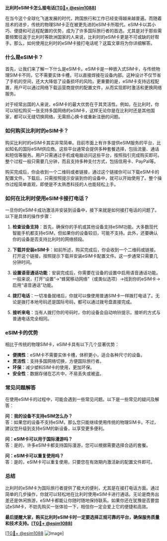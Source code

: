 **比利时eSIM卡怎么接电话[[TG💪+ @esim1088](https://t.me/s/esim1088)]**

在当今这个全球化飞速发展的时代，跨国旅行和工作已经变得越来越普遍。而随着技术的进步，传统的物理SIM卡正在被更先进的eSIM卡所取代。eSIM卡以其小巧、便捷和可远程配置的优势，成为了许多国际旅行者的首选。尤其是对于那些需要频繁往返于比利时等欧洲国家的人来说，比利时的eSIM卡更是不可或缺的好帮手。那么，如何使用比利时的eSIM卡接打电话呢？这篇文章将为你详细解答。

### 什么是eSIM卡？

首先，让我们来了解一下什么是eSIM卡。eSIM卡是一种嵌入式SIM卡，与传统物理SIM卡不同，它不需要实体卡槽，可以直接焊接在设备内部。这种设计不仅节省了手机的空间，还大大降低了设备损坏的风险。更重要的是，eSIM卡支持远程配置，用户可以通过网络下载运营商提供的配置文件，从而实现即时激活和更换网络服务。

对于经常出国的人来说，eSIM卡的最大优势在于其灵活性。例如，在比利时，你可以轻松购买一张支持多国网络的eSIM卡，这样无论你是在比利时还是其他国家，都可以无缝切换网络，无需担心换卡或重新注册的问题。

### 如何购买比利时的eSIM卡？

购买比利时的eSIM卡其实非常简单。目前市面上有许多提供eSIM服务的平台，比如知名的国际eSIM供应商。这些平台通常会提供多种套餐选择，包括流量、通话和短信等服务。用户只需通过手机或电脑访问这些平台，按照指引完成购买即可。整个过程一般只需要几分钟，而且支持多种支付方式，包括信用卡、PayPal等。

购买完成后，你会收到一个二维码或者链接，通过这个链接你可以下载eSIM卡的配置文件。下载后，只需按照提示安装到你的设备中，就可以开始使用了。整个操作过程简单直观，即使是不太熟悉科技的人也能轻松上手。

### 如何在比利时使用eSIM卡接打电话？

一旦你的eSIM卡成功激活并安装到设备中，接下来就是如何接打电话的问题了。以下是具体的操作步骤：

1. **检查设备支持**：首先，确保你的手机或其他设备支持eSIM功能。大多数现代智能手机都支持eSIM，但如果你的设备较旧，可能不支持。此外，还要确认你的设备是否支持比利时的网络频段。

2. **下载并安装eSIM卡**：如前所述，购买完成后，你会收到一个二维码或链接。打开这个链接，按照提示下载并安装eSIM卡配置文件。这一步通常只需要几分钟时间。

3. **设置语音通话功能**：安装完成后，你需要在设备的设置中启用语音通话功能。一般来说，打开“设置”→“蜂窝移动网络”（或类似选项）→找到你的eSIM卡→启用“语音通话”功能。

4. **拨打电话**：一切准备就绪后，你就可以像使用普通SIM卡一样拨打电话了。无论是拨打本地号码还是国际号码，都可以通过拨号盘直接完成。

5. **接听来电**：当有人拨打你的号码时，你的设备会自动响铃提示。接听的方式与普通电话完全相同。

### eSIM卡的优势

相比于传统的物理SIM卡，eSIM卡具有以下几个显著优势：

- **便携性**：eSIM卡不需要实体卡槽，体积更小，适合各种尺寸的设备。
- **灵活性**：支持多国网络切换，方便国际旅行者。
- **环保**：减少塑料SIM卡的使用，更加环保。
- **安全性**：数据存储在芯片中，不易丢失或被盗。

### 常见问题解答

在使用eSIM卡的过程中，可能会遇到一些常见问题。以下是一些常见的疑问及解答：

**问：我的设备不支持eSIM怎么办？**  
答：如果您的设备不支持eSIM，那么您只能继续使用传统的物理SIM卡。不过，建议您升级到支持eSIM的新设备，以享受更多便利。

**问：eSIM卡可以用于国际漫游吗？**  
答：是的，许多eSIM卡都支持国际漫游，您可以根据需要选择合适的套餐。

**问：eSIM卡可以重复使用吗？**  
答：是的，eSIM卡可以重复使用，只要您在有效期内激活新的配置文件即可。

### 总结

比利时的eSIM卡为国际旅行者提供了极大的便利，尤其是在接打电话方面。通过简单的几步操作，你就可以轻松地在比利时使用eSIM卡进行通话。无论是商务出差还是休闲旅游，eSIM卡都能让你随时随地保持联系。如果你还在犹豫是否要尝试eSIM卡，不妨先购买一张体验一下，相信你一定会爱上它的便捷和高效。

**最后提醒大家，购买比利时eSIM卡时一定要选择正规可靠的平台，确保服务质量和技术支持。[[TG💪+ @esim1088](https://t.me/s/esim1088)]**

[[TG💪+ @esim1088](https://t.me/s/esim1088) ![Image](https://i.postimg.cc/4NQfJmqS/Snipaste-2025-05-13-00-14-12.png)]
